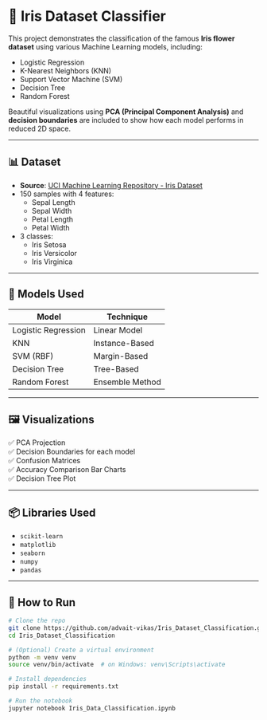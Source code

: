 # 🌸 Iris Dataset Classifier

This project demonstrates the classification of the famous **Iris flower dataset** using various Machine Learning models, including:

- Logistic Regression
- K-Nearest Neighbors (KNN)
- Support Vector Machine (SVM)
- Decision Tree
- Random Forest

Beautiful visualizations using **PCA (Principal Component Analysis)** and **decision boundaries** are included to show how each model performs in reduced 2D space.

---

## 📊 Dataset

- **Source**: [UCI Machine Learning Repository - Iris Dataset](https://archive.ics.uci.edu/ml/datasets/iris)
- 150 samples with 4 features:
  - Sepal Length
  - Sepal Width
  - Petal Length
  - Petal Width
- 3 classes:
  - Iris Setosa
  - Iris Versicolor
  - Iris Virginica

---

## 🧠 Models Used

| Model                | Technique        |
|---------------------|------------------|
| Logistic Regression | Linear Model     |
| KNN                 | Instance-Based   |
| SVM (RBF)           | Margin-Based     |
| Decision Tree       | Tree-Based       |
| Random Forest       | Ensemble Method  |

---

## 🖼️ Visualizations

✅ PCA Projection  
✅ Decision Boundaries for each model  
✅ Confusion Matrices  
✅ Accuracy Comparison Bar Charts  
✅ Decision Tree Plot

---

## 📦 Libraries Used

- `scikit-learn`
- `matplotlib`
- `seaborn`
- `numpy`
- `pandas`

---

## 🚀 How to Run

```bash
# Clone the repo
git clone https://github.com/advait-vikas/Iris_Dataset_Classification.git
cd Iris_Dataset_Classification

# (Optional) Create a virtual environment
python -m venv venv
source venv/bin/activate  # on Windows: venv\Scripts\activate

# Install dependencies
pip install -r requirements.txt

# Run the notebook
jupyter notebook Iris_Data_Classification.ipynb
